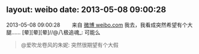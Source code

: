 layout: weibo
date: 2013-05-08 09:00:28
---
2013-05-08 09:00:28  &nbsp;&nbsp;&nbsp;&nbsp;&nbsp;&nbsp; 来自 <a href="http://weibo.com/" rel="nofollow">微博 weibo.com</a>
我去，我看成突然希望有个大腿…… [晕][晕][晕]//@八极追魂_: 可能么
>  @爱吹龙卷风的朱妮: 突然很期望有个大假 ​​​
